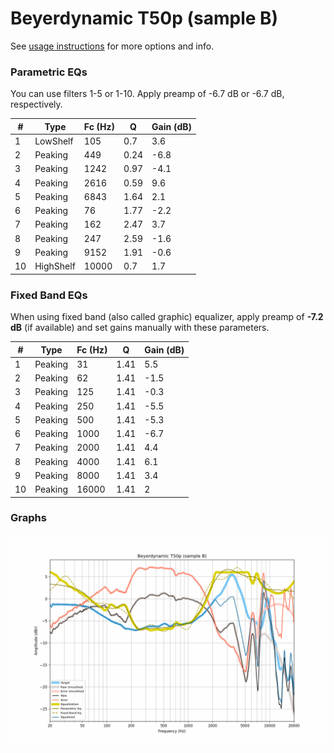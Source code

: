 # Beyerdynamic T50p (sample B)
See [usage instructions](https://github.com/jaakkopasanen/AutoEq#usage) for more options and info.

### Parametric EQs
You can use filters 1-5 or 1-10. Apply preamp of -6.7 dB or -6.7 dB, respectively.

|   # | Type      |   Fc (Hz) |    Q |   Gain (dB) |
|-----|-----------|-----------|------|-------------|
|   1 | LowShelf  |       105 | 0.7  |         3.6 |
|   2 | Peaking   |       449 | 0.24 |        -6.8 |
|   3 | Peaking   |      1242 | 0.97 |        -4.1 |
|   4 | Peaking   |      2616 | 0.59 |         9.6 |
|   5 | Peaking   |      6843 | 1.64 |         2.1 |
|   6 | Peaking   |        76 | 1.77 |        -2.2 |
|   7 | Peaking   |       162 | 2.47 |         3.7 |
|   8 | Peaking   |       247 | 2.59 |        -1.6 |
|   9 | Peaking   |      9152 | 1.91 |        -0.6 |
|  10 | HighShelf |     10000 | 0.7  |         1.7 |

### Fixed Band EQs
When using fixed band (also called graphic) equalizer, apply preamp of **-7.2 dB** (if available) and set gains manually with these parameters.

|   # | Type    |   Fc (Hz) |    Q |   Gain (dB) |
|-----|---------|-----------|------|-------------|
|   1 | Peaking |        31 | 1.41 |         5.5 |
|   2 | Peaking |        62 | 1.41 |        -1.5 |
|   3 | Peaking |       125 | 1.41 |        -0.3 |
|   4 | Peaking |       250 | 1.41 |        -5.5 |
|   5 | Peaking |       500 | 1.41 |        -5.3 |
|   6 | Peaking |      1000 | 1.41 |        -6.7 |
|   7 | Peaking |      2000 | 1.41 |         4.4 |
|   8 | Peaking |      4000 | 1.41 |         6.1 |
|   9 | Peaking |      8000 | 1.41 |         3.4 |
|  10 | Peaking |     16000 | 1.41 |         2   |

### Graphs
![](./Beyerdynamic%20T50p%20(sample%20B).png)
